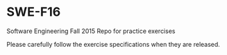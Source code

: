 # SWE-F16
Software Engineering Fall 2015 Repo for practice exercises

Please carefully follow the exercise specifications when they are released.
